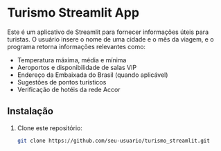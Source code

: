 # Turismo Streamlit App

Este é um aplicativo de Streamlit para fornecer informações úteis para turistas. O usuário insere o nome de uma cidade e o mês da viagem, e o programa retorna informações relevantes como:

- Temperatura máxima, média e mínima
- Aeroportos e disponibilidade de salas VIP
- Endereço da Embaixada do Brasil (quando aplicável)
- Sugestões de pontos turísticos
- Verificação de hotéis da rede Accor

## Instalação

1. Clone este repositório:
   ```bash
   git clone https://github.com/seu-usuario/turismo_streamlit.git

